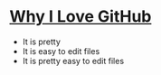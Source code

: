 # [Why I Love GitHub](https://github.com/schacon/why_i_love_github)

* It is pretty
* It is easy to edit files
* It is pretty easy to edit files
